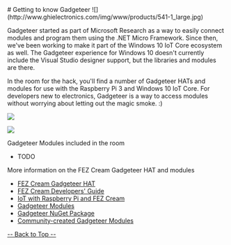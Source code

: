 <a name="HOLTop" />
# Getting to know Gadgeteer
![](http://www.ghielectronics.com/img/www/products/541-1_large.jpg)

Gadgeteer started as part of Microsoft Research as a way to easily connect modules and program them using the .NET Micro Framework. Since then, we've been working to make it part of the Windows 10 IoT Core ecosystem as well. The Gadgeteer experience for Windows 10 doesn't currently include the Visual Studio designer support, but the libraries and modules are there.

In the room for the hack, you'll find a number of Gadgeteer HATs and modules for use with the Raspberry Pi 3 and Windows 10 IoT Core. For developers new to electronics, Gadgeteer is a way to access modules without worrying about letting out the magic smoke. :)

![](http://www.ghielectronics.com/img/www/products/541-2_large.jpg)

![](http://www.ghielectronics.com/img/www/products/541-3_large.jpg)

Gadgeteer Modules included in the room

  * TODO

More information on the FEZ Cream Gadgeteer HAT and modules 

  * [FEZ Cream Gadgeteer HAT](http://www.ghielectronics.com/catalog/product/541)
  * [FEZ Cream Developers' Guide](https://www.ghielectronics.com/docs/331/fez-cream-developers-guide)
  * [IoT with Raspberry Pi and FEZ Cream](https://www.ghielectronics.com/community/showcase#22300)
  * [Gadgeteer Modules](http://www.ghielectronics.com/catalog/category/265#cat275)
  * [Gadgeteer NuGet Package](https://www.nuget.org/packages/GHIElectronics.UWP.Gadgeteer/)
  * [Community-created Gadgeteer Modules](https://www.ghielectronics.com/community/creations)

<a href="#HOLTop"> -- Back to Top -- </a>
